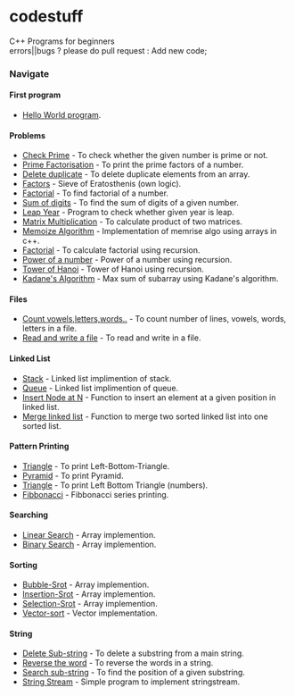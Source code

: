 # codestuff
C++ Programs for beginners <br>
errors||bugs ? please do pull request : Add new code; 
### Navigate 
#### First program
* [Hello World program](helloworld.cpp).
#### Problems
* [Check Prime](problems/chkprime.cpp) - To check whether the given number is prime or not.
* [Prime Factorisation](problems/factor.cpp) - To print the prime factors of a number.
* [Delete duplicate](problems/delduplicate.cpp) - To delete duplicate elements from an array.
* [Factors](problems/factor.cpp) - Sieve of Eratosthenis (own logic).
* [Factorial](problems/factorial.cpp) - To find factorial of a number.
* [Sum of digits](problems/sumofdigits.cpp) - To find the sum of digits of a given number.
* [Leap Year](problems/leap.cpp) - Program to check whether given year is leap.
* [Matrix Multiplication](problems/matmul.cpp) - To calculate product of two matrices.
* [Memoize Algorithm](problems/memozisation.cpp) - Implementation of memrise algo using arrays in c++.
* [Factorial](problems/recur.cpp) - To calculate factorial using recursion.
* [Power of a number](problems/power_rec.cpp) - Power of a number using recursion.
* [Tower of Hanoi](problems/hanoi.cpp) - Tower of Hanoi using recursion.
* [Kadane's Algorithm](problems/kadane.cpp) - Max sum of subarray using Kadane's algorithm.
#### Files
* [Count vowels,letters,words..](file/count.cpp) - To count number of lines, vowels, words, letters in a file.
* [Read and write a file](file/rdwr.cpp) - To read and write in a file.
#### Linked List
* [Stack](linked_list/stack.cpp) - Linked list implimention of stack.
* [Queue](linked_list/queue.cpp) - Linked list implimention of queue.
* [Insert Node at N](linked_list/insert_at_N.cpp) - Function to insert an element at a given position in linked list.
* [Merge linked list](linked_list/merge.cpp) - Function to merge two sorted linked list into one sorted list.
#### Pattern Printing
* [Triangle](patterns/design1.cpp) - To print Left-Bottom-Triangle.
* [Pyramid](patterns/design2.cpp) - To print Pyramid.
* [Triangle](patterns/design3.cpp) - To print Left Bottom Triangle (numbers).
* [Fibbonacci](patterns/fibbonacci.cpp) - Fibbonacci series printing.
#### Searching
* [Linear Search](searching/linearsearch.cpp) - Array implemention.
* [Binary Search](searching/binarysearch.cpp) - Array implemention.
#### Sorting
* [Bubble-Srot](sorting/bubblesort.cpp) - Array implemention.
* [Insertion-Srot](sorting/insertionsort.cpp) - Array implemention.
* [Selection-Srot](sorting/selectionsort.cpp) - Array implemention.
* [Vector-sort](sorting/vectsort.cpp) - Vector implementation.
#### String
* [Delete Sub-string](string/delsubstrin.cpp) - To delete a substring from a main string.
* [Reverse the word](string/reverseword.cpp) - To reverse the words in a string.
* [Search sub-string](string/srchsubstrg.cpp) - To find the position of a given substring.
* [String Stream](string/stringstream.cpp) - Simple program to implement stringstream.
